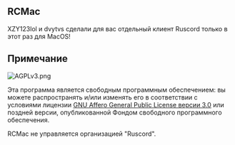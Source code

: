 ## RCMac

XZY123lol и dvytvs сделали для вас отдельный клиент Ruscord только в этот раз для MacOS!

## Примечание
![AGPLv3.png](https://github.com/dvytvs/Ruscord-linux-version/blob/main/.github/images/AGPLv3.png)

Эта программа является свободным программным обеспечением: вы можете распространять и/или изменять его в соответствии с условиями лицензии [GNU Affero General Public License версии 3.0](https://github.com/XZY18RUS/RCMac/blob/main/LICENSE) или поздней версии, опубликованной Фондом свободного программного обеспечения.

RCMac не управляется организацией "Ruscord".
